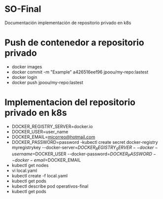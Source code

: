 # SO-Final
Documentación implementación de repositorio privado en k8s

# Push de contenedor a repositorio privado

- docker images
- docker commit -m "Example" a426516eef96 jpoou/my-repo:lastest
- docker login
- docker push jpoou/my-repo:lastest

# Implementacion del repositorio privado en k8s

- DOCKER_REGISTRY_SERVER=docker.io
- DOCKER_USER=user_name
- DOCKER_EMAIL=micorreo@hotmail.com
- DOCKER_PASSWORD=password
 -kubectl create secret docker-registry myregistrykey   --docker-server=$DOCKER_REGISTRY_SERVER   --docker-username=$DOCKER_USER   --docker-password=$DOCKER_PASSWORD   --docker-email=$DOCKER_EMAIL
- kubectl get nodes
- vi local.yaml 
- kubectl create -f local.yaml 
- kubectl get pods
- kubectl describe pod operativos-final
- kubectl get pods
